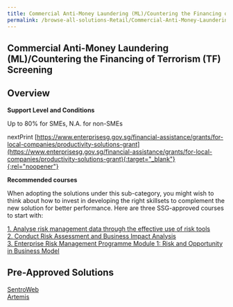 ```yaml
---
title: Commercial Anti-Money Laundering (ML)/Countering the Financing of Terrorism (TF) Screening
permalink: /browse-all-solutions-Retail/Commercial-Anti-Money-Laundering--ML--Countering-the-Financing-of-Terrorism--TF--Screening
---
```


## Commercial Anti-Money Laundering (ML)/Countering the Financing of Terrorism (TF) Screening
## Overview

**Support Level and Conditions**

Up to 80% for SMEs, N.A. for non-SMEs

nextPrint
[https://www.enterprisesg.gov.sg/financial-assistance/grants/for-local-companies/productivity-solutions-grant](https://www.enterprisesg.gov.sg/financial-assistance/grants/for-local-companies/productivity-solutions-grant){:target="_blank"}{:rel="noopener"}

**Recommended courses**

When adopting the solutions under this sub-category, you might wish to think about how to invest in developing the right skillsets to complement the new solution for better performance. Here are three SSG-approved courses to start with:

<a href='https://courses.enterprisejobskills.gov.sg/Course_Internet/CourseDetail/Analyse-risk-management-data-effective-use-risk-tools-2'  target='_blank' rel='noopener'>1. Analyse risk management data through the effective use of risk tools</a><br>
<a href='https://courses.enterprisejobskills.gov.sg/Course_Internet/CourseDetail/Conduct-Risk-Assessment-Business-Impact-Analysis-Classroom-Asynchronous-Elearning-2'  target='_blank' rel='noopener'>2. Conduct Risk Assessment and Business Impact Analysis</a><br>
<a href='https://courses.enterprisejobskills.gov.sg/Course_Internet/CourseDetail/Enterprise-Risk-Management-Programme-Module-1-Risk-Opportunity-Business-Model-Synchronous-ELearning-2'  target='_blank' rel='noopener'>3. Enterprise Risk Management Programme Module 1: Risk and Opportunity in Business Model</a><br>

## Pre-Approved Solutions

<a href='/productivity-solutions-grant/solutionrepo/solution1310' target='_blank'>SentroWeb </a><br>
<a href='/productivity-solutions-grant/solutionrepo/solution1393' target='_blank'>Artemis</a><br>
